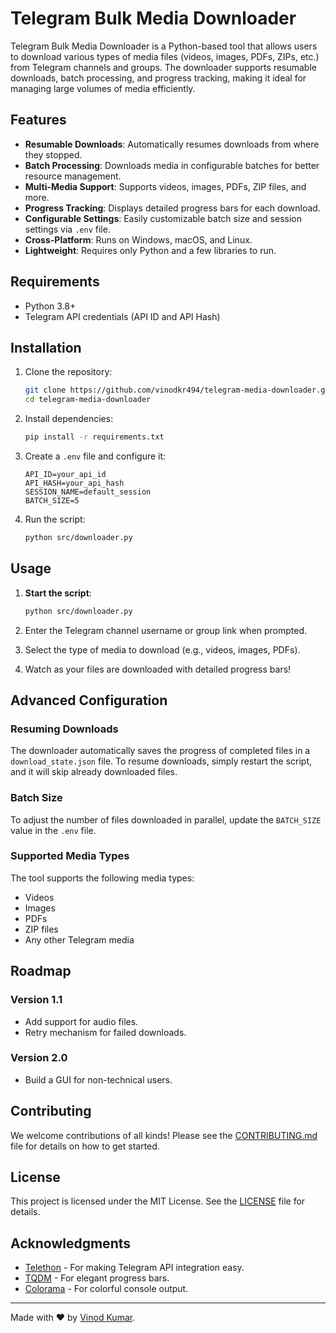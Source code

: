 # Telegram Bulk Media Downloader

Telegram Bulk Media Downloader is a Python-based tool that allows users to download various types of media files (videos, images, PDFs, ZIPs, etc.) from Telegram channels and groups. The downloader supports resumable downloads, batch processing, and progress tracking, making it ideal for managing large volumes of media efficiently.

## Features

-   **Resumable Downloads**: Automatically resumes downloads from where they stopped.
-   **Batch Processing**: Downloads media in configurable batches for better resource management.
-   **Multi-Media Support**: Supports videos, images, PDFs, ZIP files, and more.
-   **Progress Tracking**: Displays detailed progress bars for each download.
-   **Configurable Settings**: Easily customizable batch size and session settings via `.env` file.
-   **Cross-Platform**: Runs on Windows, macOS, and Linux.
-   **Lightweight**: Requires only Python and a few libraries to run.

## Requirements

-   Python 3.8+
-   Telegram API credentials (API ID and API Hash)

## Installation

1. Clone the repository:

    ```bash
    git clone https://github.com/vinodkr494/telegram-media-downloader.git
    cd telegram-media-downloader
    ```

2. Install dependencies:

    ```bash
    pip install -r requirements.txt
    ```

3. Create a `.env` file and configure it:

    ```env
    API_ID=your_api_id
    API_HASH=your_api_hash
    SESSION_NAME=default_session
    BATCH_SIZE=5
    ```

4. Run the script:
    ```bash
    python src/downloader.py
    ```

## Usage

1. **Start the script**:

    ```bash
    python src/downloader.py
    ```

2. Enter the Telegram channel username or group link when prompted.

3. Select the type of media to download (e.g., videos, images, PDFs).

4. Watch as your files are downloaded with detailed progress bars!

## Advanced Configuration

### Resuming Downloads

The downloader automatically saves the progress of completed files in a `download_state.json` file. To resume downloads, simply restart the script, and it will skip already downloaded files.

### Batch Size

To adjust the number of files downloaded in parallel, update the `BATCH_SIZE` value in the `.env` file.

### Supported Media Types

The tool supports the following media types:

-   Videos
-   Images
-   PDFs
-   ZIP files
-   Any other Telegram media

## Roadmap

### Version 1.1

-   Add support for audio files.
-   Retry mechanism for failed downloads.

### Version 2.0

-   Build a GUI for non-technical users.

## Contributing

We welcome contributions of all kinds! Please see the [CONTRIBUTING.md](CONTRIBUTING.md) file for details on how to get started.

## License

This project is licensed under the MIT License. See the [LICENSE](LICENSE) file for details.

## Acknowledgments

-   [Telethon](https://github.com/LonamiWebs/Telethon) - For making Telegram API integration easy.
-   [TQDM](https://github.com/tqdm/tqdm) - For elegant progress bars.
-   [Colorama](https://github.com/tartley/colorama) - For colorful console output.

---

Made with ❤️ by [Vinod Kumar](https://github.com/vinodkr494).
